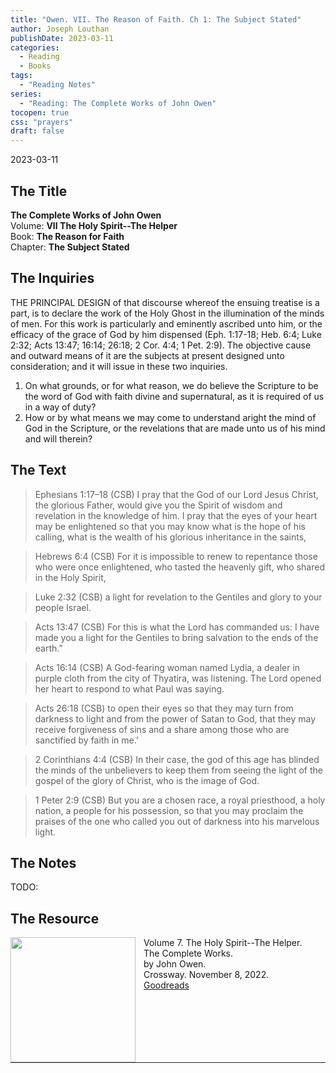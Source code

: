 ```yaml
---
title: "Owen. VII. The Reason of Faith. Ch 1: The Subject Stated"
author: Joseph Louthan
publishDate: 2023-03-11
categories:
  - Reading
  - Books
tags:
  - "Reading Notes"
series:
  - "Reading: The Complete Works of John Owen"
tocopen: true
css: "prayers"
draft: false
---
```

2023-03-11

## The Title

**The Complete Works of John Owen**  
Volume: **VII The Holy Spirit--The Helper**  
Book: **The Reason for Faith**  
Chapter: **The Subject Stated**

## The Inquiries

THE PRINCIPAL DESIGN of that discourse whereof the ensuing treatise is a part, is to declare the work of the Holy Ghost in the illumination of the minds of men. For this work is particularly and eminently ascribed unto him, or the efficacy of the grace of God by him dispensed (Eph. 1:17-18; Heb. 6:4; Luke 2:32; Acts 13:47; 16:14; 26:18; 2 Cor. 4:4; 1 Pet. 2:9). The objective cause and outward means of it are the subjects at present designed unto consideration; and it will issue in these two inquiries.

1. On what grounds, or for what reason, we do believe the Scripture to be the word of God with faith divine and supernatural, as it is required of us in a way of duty?
2. How or by what means we may come to understand aright the mind of God in the Scripture, or the revelations that are made unto us of his mind and will therein?

## The Text

>Ephesians 1:17–18 (CSB) I pray that the God of our Lord Jesus Christ, the glorious Father, would give you the Spirit of wisdom and revelation in the knowledge of him. I pray that the eyes of your heart may be enlightened so that you may know what is the hope of his calling, what is the wealth of his glorious inheritance in the saints,

>Hebrews 6:4 (CSB) For it is impossible to renew to repentance those who were once enlightened, who tasted the heavenly gift, who shared in the Holy Spirit,

>Luke 2:32 (CSB) a light for revelation to the Gentiles and glory to your people Israel.

>Acts 13:47 (CSB) For this is what the Lord has commanded us: I have made you a light for the Gentiles to bring salvation to the ends of the earth.”

>Acts 16:14 (CSB) A God-fearing woman named Lydia, a dealer in purple cloth from the city of Thyatira, was listening. The Lord opened her heart to respond to what Paul was saying.

>Acts 26:18 (CSB) to open their eyes so that they may turn from darkness to light and from the power of Satan to God, that they may receive forgiveness of sins and a share among those who are sanctified by faith in me.’

>2 Corinthians 4:4 (CSB) In their case, the god of this age has blinded the minds of the unbelievers to keep them from seeing the light of the gospel of the glory of Christ, who is the image of God.

>1 Peter 2:9 (CSB) But you are a chosen race, a royal priesthood, a holy nation, a people for his possession, so that you may proclaim the praises of the one who called you out of darkness into his marvelous light.

## The Notes

TODO:

## The Resource

<p style="clear:both;">

<img src="https://theologic.us/images/resources/book-owen-tcw-07-the-helper.jpg" align="left" width="200" style="padding-right: 10px" />  Volume 7. The Holy Spirit--The Helper.  
The Complete Works.  
by John Owen.  
Crossway. November 8, 2022.   
[Goodreads](https://www.goodreads.com/book/show/60354441-the-holy-spirit?from_search=true&from_srp=true&qid=nA4DypqmnH&rank=9)

<p style="clear:both;">

---
